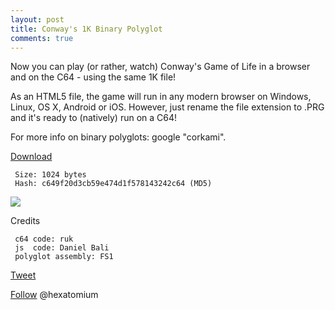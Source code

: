 ```yaml
---
layout: post
title: Conway's 1K Binary Polyglot 
comments: true
---
```


Now you can play (or rather, watch) Conway's Game of Life in a browser and on the C64 - using the same 1K file!

As an HTML5 file, the game will run in any modern browser on Windows, Linux, OS X, Android or iOS.
However, just rename the file extension to .PRG and it's ready to (natively) run on a C64!

For more info on binary polyglots: google "corkami".
     
<A download href=http://trax.x10.mx/lifoglot.htm>Download</A>

     Size: 1024 bytes
     Hash: c649f20d3cb59e474d1f578143242c64 (MD5)
     
<img src=http://i.imgur.com/ZNXau7g.png>

Credits

     c64 code: ruk 
     js  code: Daniel Bali 
     polyglot assembly: FS1 
 

<a href="http://twitter.com/share" class="twitter-share-button" 
data-url="http://hexatomium.github.io/2015/11/08/lifoglot/" data-text="Conway's Game of Life as a 1K C64/HTML5 binary polyglot"  data-count="horizontal">Tweet</a>
<script type="text/javascript" src="http://platform.twitter.com/widgets.js"></script>


<A href=https://twitter.com/hexatomium>Follow</A> @hexatomium
